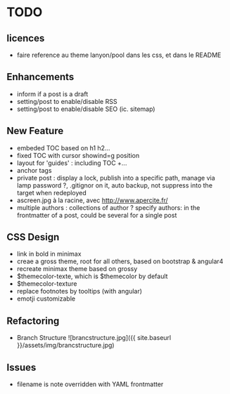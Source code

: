 # TODO

## licences

- faire reference au theme lanyon/pool dans les css, et dans le README

## Enhancements

- inform if a post is a draft
- setting/post to enable/disable RSS
- setting/post to enable/disable SEO (ic. sitemap)

## New Feature

- embeded TOC based on h1 h2...
- fixed TOC with cursor showind=g position
- layout for 'guides' : including TOC +...
- anchor tags
- private post : display a lock, publish into a specific path, manage via lamp password ?, .gitignor on it, auto backup, not suppress into the target when redeployed
- ascreen.jpg à la racine, avec <http://www.apercite.fr/>
- multiple authors : collections of author ? specify authors: in the frontmatter of a post, could be several for a single post

## CSS Design

- link in bold in minimax
- creae a gross theme, root for all others, based on bootstrap & angular4
- recreate minimax theme based on grossy
- $themecolor-texte, which is $themecolor by default
- $themecolor-texture
- replace footnotes by tooltips (with angular)
- emotji customizable

## Refactoring

- Branch Structure
  ![brancstructure.jpg]({{ site.baseurl }}/assets/img/brancstructure.jpg)

## Issues

- filename is note overridden with YAML frontmatter

